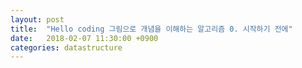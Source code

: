 ```yaml
---
layout: post
title:  "Hello coding 그림으로 개념을 이해하는 알고리즘 0. 시작하기 전에"
date:   2018-02-07 11:30:00 +0900
categories: datastructure
---
```

